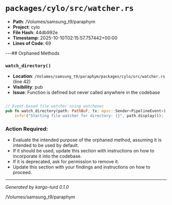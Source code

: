 # `packages/cylo/src/watcher.rs`

- **Path**: /Volumes/samsung_t9/paraphym
- **Project**: cylo
- **File Hash**: 44db992e  
- **Timestamp**: 2025-10-10T02:15:57.757442+00:00  
- **Lines of Code**: 69

---## Orphaned Methods


### `watch_directory()`

- **Location**: `/Volumes/samsung_t9/paraphym/packages/cylo/src/watcher.rs` (line 42)
- **Visibility**: pub
- **Issue**: Function is defined but never called anywhere in the codebase

```rust

// Event-based file watcher using watchexec
pub fn watch_directory(path: PathBuf, tx: mpsc::Sender<PipelineEvent>) -> Result<(), StorageError> {
    info!("Starting file watcher for directory: {}", path.display());

```

### Action Required:

- Evaluate the intended purpose of the orphaned method, assuming it is intended to be used by default.
- If it should be used, update this section with instructions on how to incorporate it into the codebase.
- If it is deprecated, ask for permission to remove it.
- Update this section with your findings and instructions on how to proceed.

---

*Generated by kargo-turd 0.1.0*

/Volumes/samsung_t9/paraphym